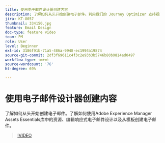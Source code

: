 ```yaml
---
title: 使用电子邮件设计器创建内容
description: 了解如何从头开始创建电子邮件。利用我们的 Journey Optimizer 支持视频，了解如何使用 AEM Assets Essentials 库中的资源、编辑响应式电子邮件设计以及从模板创建电子邮件。
jira: KT-8057
thumbnail: 334150.jpg
feature: Email Design
doc-type: feature video
team: PM
role: User
level: Beginner
exl-id: 3186f91b-71a5-486a-9948-ec1994a19874
source-git-commit: 2df3f69611c4f3c2e93b3b5746b80b0814ad0497
workflow-type: tm+mt
source-wordcount: '76'
ht-degree: 69%

---
```


# 使用电子邮件设计器创建内容

了解如何从头开始创建电子邮件。了解如何使用Adobe Experience Manager Assets Essentials库中的资源、编辑响应式电子邮件设计以及从模板创建电子邮件。

>[!VIDEO](https://video.tv.adobe.com/v/334150?quality=12&learn=on)

